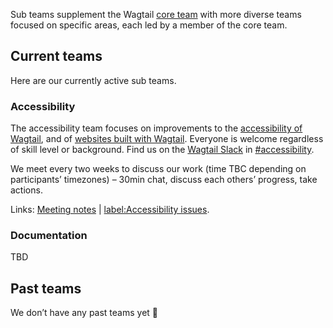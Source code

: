 Sub teams supplement the Wagtail [core team](https://github.com/wagtail/wagtail/wiki/Wagtail-core-team) with more diverse teams focused on specific areas, each led by a member of the core team.

## Current teams

Here are our currently active sub teams.

### Accessibility

The accessibility team focuses on improvements to the [accessibility of Wagtail](https://docs.wagtail.io/en/stable/contributing/developing.html#accessibility-targets), and of [websites built with Wagtail](https://github.com/wagtail/wagtail/issues/6090). Everyone is welcome regardless of skill level or background. Find us on the [Wagtail Slack](https://github.com/wagtail/wagtail/wiki/Slack) in [#accessibility](https://app.slack.com/client/T0K33F93J/CB7L6L5S6).

We meet every two weeks to discuss our work (time TBC depending on participants’ timezones) – 30min chat, discuss each others’ progress, take actions.

Links: [Meeting notes](https://docs.google.com/document/d/1YUxOs5jYZMd8rX291mDE123xIK7tbD63PzSR9ooFa4c/edit) | [label:Accessibility issues](https://github.com/wagtail/wagtail/issues?q=is%3Aopen+sort%3Aupdated-desc+label%3AAccessibility).

### Documentation

TBD

## Past teams

We don’t have any past teams yet 🙂